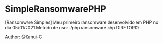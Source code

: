 # SimpleRansomwarePHP
[Ransomware Simples]
Meu primeiro ransomware desenvolvido em PHP no dia 05/01/2021
Metodo de uso:
./php ransomware.php DIRETORIO

Author: @Kanui-C
